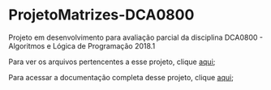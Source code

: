 # ProjetoMatrizes-DCA0800
Projeto em desenvolvimento para avaliação parcial da disciplina DCA0800 - Algoritmos e Lógica de Programação 2018.1


Para ver os arquivos pertencentes a esse projeto, clique [aqui](ProjetoMatrizes);

Para acessar a documentação completa desse projeto, clique [aqui](doc_codes.md);
